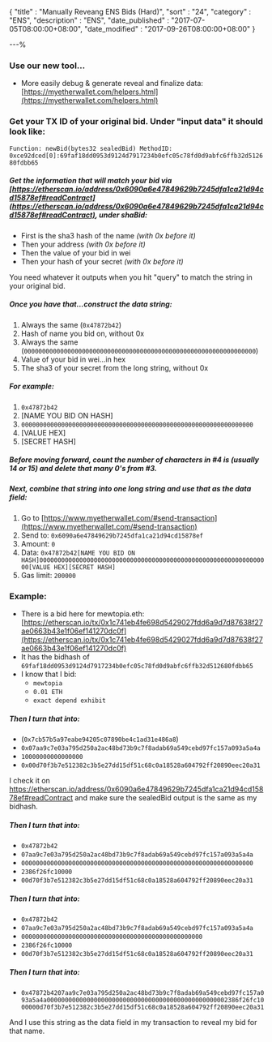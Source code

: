 {
"title"       : "Manually Reveang ENS Bids (Hard)",
"sort"        : "24",
"category"    : "ENS",
"description" : "ENS",
"date_published" : "2017-07-05T08:00:00+08:00",
"date_modified"  : "2017-09-26T08:00:00+08:00"
}

---%


### Use our new tool...

*  More easily debug & generate reveal and finalize data: [https://myetherwallet.com/helpers.html](https://myetherwallet.com/helpers.html)

### Get your TX ID of your original bid. Under "input data" it should look like:

`Function: newBid(bytes32 sealedBid) MethodID: 0xce92dced[0]:69faf18dd0953d9124d7917234b0efc05c78fd0d9abfc6ffb32d512680fdbb65`

##### Get the information that will match your bid via [https://etherscan.io/address/0x6090a6e47849629b7245dfa1ca21d94cd15878ef#readContract](https://etherscan.io/address/0x6090a6e47849629b7245dfa1ca21d94cd15878ef#readContract), under shaBid:

*   First is the sha3 hash of the name _(with 0x before it)_
*   Then your address _(with 0x before it)_
*   Then the value of your bid in wei
*   Then your hash of your secret _(with 0x before it)_

You need whatever it outputs when you hit "query" to match the string in your original bid.

##### Once you have that...construct the data string:

1.  Always the same (`0x47872b42`)
2.  Hash of name you bid on, without 0x
3.  Always the same (`0000000000000000000000000000000000000000000000000000000000000000`)
4.  Value of your bid in wei...in hex
5.  The sha3 of your secret from the long string, without 0x

##### For example:

1.  `0x47872b42`
2.  [NAME YOU BID ON HASH]
3.  `0000000000000000000000000000000000000000000000000000000000000000`
4.  [VALUE HEX]
5.  [SECRET HASH]

##### Before moving forward, count the number of characters in #4 is (usually 14 or 15) and delete that many 0's from #3.

##### Next, combine that string into one long string and use that as the data field:

1.  Go to [https://www.myetherwallet.com/#send-transaction](https://www.myetherwallet.com/#send-transaction)
2.  Send to: `0x6090a6e47849629b7245dfa1ca21d94cd15878ef`
3.  Amount: `0`
4.  Data: `0x47872b42[NAME YOU BID ON HASH]0000000000000000000000000000000000000000000000000000000000000000[VALUE HEX][SECRET HASH]`
5.  Gas limit: `200000`

### Example:

*   There is a bid here for mewtopia.eth: [https://etherscan.io/tx/0x1c741eb4fe698d5429027fdd6a9d7d87638f27ae0663b43e1f06ef141270dc0f](https://etherscan.io/tx/0x1c741eb4fe698d5429027fdd6a9d7d87638f27ae0663b43e1f06ef141270dc0f)
*   It has the bidhash of `69faf18dd0953d9124d7917234b0efc05c78fd0d9abfc6ffb32d512680fdbb65`
*   I know that I bid:
    *   `mewtopia`
    *   `0.01 ETH`
    *   `exact depend exhibit`

##### Then I turn that into:

*   (`0x7cb57b5a97eabe94205c07890be4c1ad31e486a8`)
*   `0x07aa9c7e03a795d250a2ac48bd73b9c7f8adab69a549cebd97fc157a093a5a4a`
*   `10000000000000000`
*   `0x00d70f3b7e512382c3b5e27dd15df51c68c0a18528a604792ff20890eec20a31`

I check it on https://etherscan.io/address/0x6090a6e47849629b7245dfa1ca21d94cd15878ef#readContract and make sure the sealedBid output is the same as my bidhash.

##### Then I turn that into:

*   `0x47872b42`
*   `07aa9c7e03a795d250a2ac48bd73b9c7f8adab69a549cebd97fc157a093a5a4a`
*   `0000000000000000000000000000000000000000000000000000000000000000`
*   `2386f26fc10000`
*   `00d70f3b7e512382c3b5e27dd15df51c68c0a18528a604792ff20890eec20a31`

##### Then I turn that into:

*   `0x47872b42`
*   `07aa9c7e03a795d250a2ac48bd73b9c7f8adab69a549cebd97fc157a093a5a4a`
*   `00000000000000000000000000000000000000000000000000`
*   `2386f26fc10000`
*   `00d70f3b7e512382c3b5e27dd15df51c68c0a18528a604792ff20890eec20a31`

##### Then I turn that into:

*   `0x47872b4207aa9c7e03a795d250a2ac48bd73b9c7f8adab69a549cebd97fc157a093a5a4a00000000000000000000000000000000000000000000000002386f26fc1000000d70f3b7e512382c3b5e27dd15df51c68c0a18528a604792ff20890eec20a31`

And I use this string as the data field in my transaction to reveal my bid for that name.
